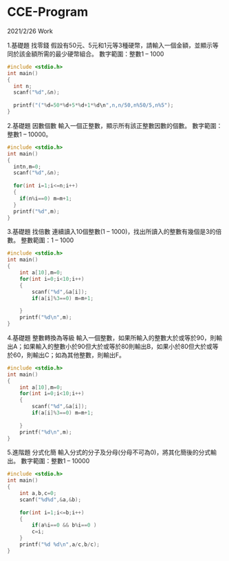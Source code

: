 # CCE-Program
2021/2/26 Work

1.基礎題 找零錢 假設有50元、5元和1元等3種硬幣，請輸入一個金額，並顯示等同於該金額所需的最少硬幣組合。 
數字範圍：整數1 – 1000
```C
#include <stdio.h>
int main()
{
  int n;
  scanf("%d",&n);
  
  printf("("%d=50*%d+5*%d+1*%d\n",n,n/50,n%50/5,n%5");
}
```

2.基礎題 因數個數 輸入一個正整數，顯示所有該正整數因數的個數。 
數字範圍：整數1 – 10000。  
```C
#include <stdio.h>
int main()
{
  intn,m=0;
  scanf("%d",&n);
  
  for(int i=1;i<=n;i++)
  {
    if(n%i==0) m=m+1;
  }
  printf("%d",m);
}
```

3.基礎題 找倍數 連續讀入10個整數(1 – 1000)，找出所讀入的整數有幾個是3的倍數。 
整數範圍：1 – 1000  
```C
#include <stdio.h>
int main()
{
	int a[10],m=0;
	for(int i=0;i<10;i++)
	{
		scanf("%d",&a[i]);
		if(a[i]%3==0) m=m+1;
		
	}
	printf("%d\n",m);
}
```

4.基礎題 整數轉換為等級 輸入一個整數，如果所輸入的整數大於或等於90，則輸出A；如果輸入的整數小於90但大於或等於80則輸出B，如果小於80但大於或等於60，則輸出C；如為其他整數，則輸出F。  
```C
#include <stdio.h>
int main()
{
	int a[10],m=0;
	for(int i=0;i<10;i++)
	{
		scanf("%d",&a[i]);
		if(a[i]%3==0) m=m+1;
		
	}
	printf("%d\n",m);
}
```
5.進階題 分式化簡 輸入分式的分子及分母(分母不可為0)，將其化簡後的分式輸出。 
數字範圍：整數1 – 10000 
```C
#include <stdio.h>
int main()
{
	int a,b,c=0;
	scanf("%d%d",&a,&b);
	
	for(int i=1;i<=b;i++)
	{
		if(a%i==0 && b%i==0 ) 
		c=i;
	}
	printf("%d %d\n",a/c,b/c);
}
```
